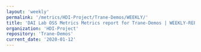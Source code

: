 ```yaml
---
layout: 'weekly'
permalink: '/metrics/HDI-Project/Trane-Demos/WEEKLY/'
title: 'DAI Lab OSS Metrics Metrics report for Trane-Demos | WEEKLY-REPORT-2020-01-12'
organization: 'HDI-Project'
repository: 'Trane-Demos'
current_date: '2020-01-12'
---
```

